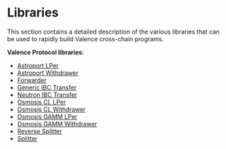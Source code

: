 # Libraries

This section contains a detailed description of the various libraries that can be used to rapidly build Valence cross-chain programs.

**Valence Protocol libraries**:

- [Astroport LPer](./astroport-lper.md)
- [Astroport Withdrawer](./astroport-withdrawer.md)
- [Forwarder](./forwarder.md)
- [Generic IBC Transfer](./generic-ibc-transfer.md)
- [Neutron IBC Transfer](./neutron-ibc-transfer.md)
- [Osmosis CL LPer](./osmosis-cl-lper.md)
- [Osmosis CL Withdrawer](./osmosis-cl-withdrawer.md)
- [Osmosis GAMM LPer](./osmosis-gamm-lper.md)
- [Osmosis GAMM Withdrawer](./osmosis-gamm-withdrawer.md)
- [Reverse Splitter](./reverse-splitter.md)
- [Splitter](./splitter.md)
